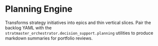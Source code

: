 # Planning Engine

Transforms strategy initiatives into epics and thin vertical slices. Pair the backlog YAML with the `stratmaster_orchestrator.decision_support.planning` utilities to produce markdown summaries for portfolio reviews.
